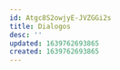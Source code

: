 ```yaml
---
id: Atgc8S2owjyE-JVZGGi2s
title: Dialogos
desc: ''
updated: 1639762693865
created: 1639762693865
---
```



